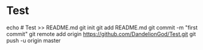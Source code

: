 # Test
echo # Test >> README.md
git init
git add README.md
git commit -m "first commit"
git remote add origin https://github.com/DandelionGod/Test.git
git push -u origin master
